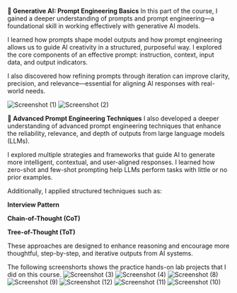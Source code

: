 **🤖 Generative AI: Prompt Engineering Basics**
In this part of the course, I gained a deeper understanding of prompts and prompt engineering—a foundational skill in working effectively with generative AI models.

I learned how prompts shape model outputs and how prompt engineering allows us to guide AI creativity in a structured, purposeful way. I explored the core components of an effective prompt: instruction, context, input data, and output indicators.

I also discovered how refining prompts through iteration can improve clarity, precision, and relevance—essential for aligning AI responses with real-world needs.

![Screenshot (1)](https://github.com/user-attachments/assets/e1350e79-4b26-48b3-bf1a-f9e1ef973f67)
![Screenshot (2)](https://github.com/user-attachments/assets/d02bc179-323a-413c-bc52-920a47df93b8)

**🧠 Advanced Prompt Engineering Techniques**
I also developed a deeper understanding of advanced prompt engineering techniques that enhance the reliability, relevance, and depth of outputs from large language models (LLMs).

I explored multiple strategies and frameworks that guide AI to generate more intelligent, contextual, and user-aligned responses. I learned how zero-shot and few-shot prompting help LLMs perform tasks with little or no prior examples.

Additionally, I applied structured techniques such as:

**Interview Pattern**

**Chain-of-Thought (CoT)**

**Tree-of-Thought (ToT)**

These approaches are designed to enhance reasoning and encourage more thoughtful, step-by-step, and iterative outputs from AI systems.

The following screenshorts shows the practice hands-on lab projects that I did on this course.
![Screenshot (3)](https://github.com/user-attachments/assets/383f7c36-f8e3-4149-a029-b5914da28b68)
![Screenshot (4)](https://github.com/user-attachments/assets/cedaa465-1c10-49e4-9d97-ad9263bd20af)
![Screenshot (8)](https://github.com/user-attachments/assets/21370c09-e41d-497e-94b4-1c77f5c0d472)
![Screenshot (9)](https://github.com/user-attachments/assets/938472f2-7c30-4c51-922a-82d25395fa7c)
![Screenshot (12)](https://github.com/user-attachments/assets/9c5240f9-d9d9-4204-a4cb-0a3f9ceb4ce6)
![Screenshot (11)](https://github.com/user-attachments/assets/51f6f1aa-5318-4100-8c65-8e3d9e6c0b64)
![Screenshot (10)](https://github.com/user-attachments/assets/b7f6eacf-6536-45bb-8b5f-d8a424bfb6c1)




